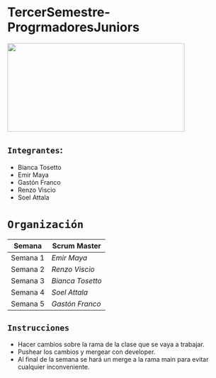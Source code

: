 # TercerSemestre-ProgrmadoresJuniors
<img src="https://media.giphy.com/media/qgQUggAC3Pfv687qPC/giphy.gif" align="center" height="200" width="400" />

## `Integrantes`:

- Bianca Tosetto
- Emir Maya
- Gastón Franco
- Renzo Viscio
- Soel Attala

# `Organización`

| Semana | Scrum Master |
| ---- | ---- |
|  Semana 1 | *Emir Maya* |
|  Semana 2 | *Renzo Viscio* |
|  Semana 3 | *Bianca Tosetto* |
|  Semana 4 | *Soel Attala* |
|  Semana 5 | *Gastón Franco* |

## `Instrucciones` 
- Hacer cambios sobre la rama de la clase que se vaya a trabajar.
- Pushear los cambios y mergear con developer. 
- Al final de la semana se hará un merge a la rama main para evitar cualquier inconveniente.
